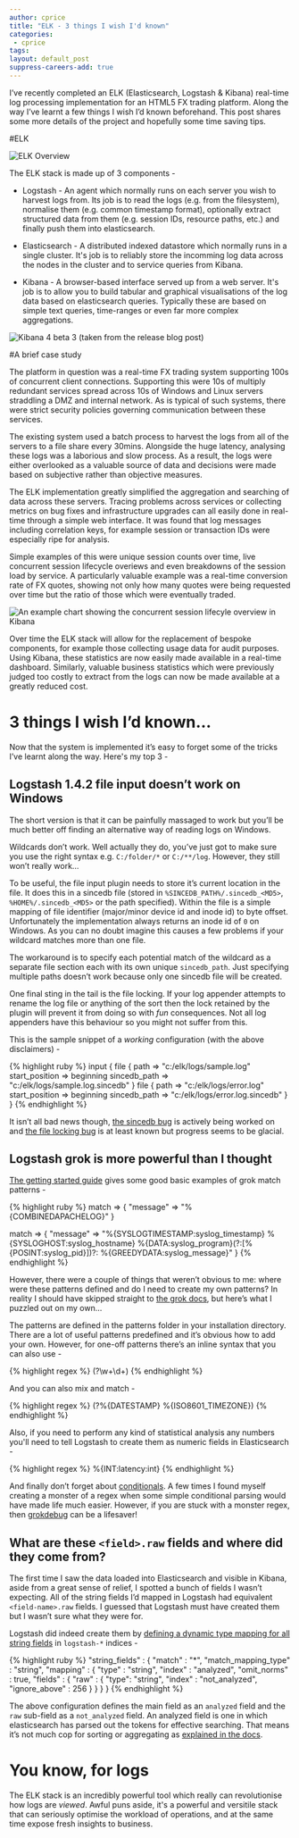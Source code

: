 ```yaml
---
author: cprice
title: "ELK - 3 things I wish I'd known"
categories:
 - cprice
tags:
layout: default_post
suppress-careers-add: true
---
```


I’ve recently completed an ELK (Elasticsearch, Logstash & Kibana) real-time log processing implementation for an HTML5 FX trading platform. Along the way I’ve learnt a few things I wish I’d known beforehand. This post shares some more details of the project and hopefully some time saving tips.

#ELK

<img src="{{ site.baseurl }}/cprice/assets/ELKOverview.png" title="ELK Overview"/>

The ELK stack is made up of 3 components -

* Logstash - An agent which normally runs on each server you wish to harvest logs from. Its job is to read the logs (e.g. from the filesystem), normalise them (e.g. common timestamp format), optionally extract structured data from them (e.g. session IDs, resource paths, etc.) and finally push them into elasticsearch.

* Elasticsearch - A distributed indexed datastore which normally runs in a single cluster. It's job is to reliably store the incomming log data across the nodes in the cluster and to service queries from Kibana.

* Kibana - A browser-based interface served up from a web server. It's job is to allow you to build tabular and graphical visualisations of the log data based on elasticsearch queries. Typically these are based on simple text queries, time-ranges or even far more complex aggregations.

<img src="{{ site.baseurl }}/cprice/assets/Kibana4beta3.png" title="Kibana 4 beta 3 (taken from the release blog post)"/>

#A brief case study

The platform in question was a real-time FX trading system supporting 100s of concurrent client connections. Supporting this were 10s of multiply redundant services spread across 10s of Windows and Linux servers straddling a DMZ and internal network. As is typical of such systems, there were strict security policies governing communication between these services.

The existing system used a batch process to harvest the logs from all of the servers to a file share every 30mins. Alongside the huge latency, analysing these logs was a laborious and slow process. As a result, the logs were either overlooked as a valuable source of data and decisions were made based on subjective rather than objective measures.

The ELK implementation greatly simplified the aggregation and searching of data across these servers. Tracing problems across services or collecting metrics on bug fixes and infrastructure upgrades can all easily done in real-time through a simple web interface. It was found that log messages including correlation keys, for example session or transaction IDs were especially ripe for analysis.

Simple examples of this were unique session counts over time, live concurrent session lifecycle overiews and even breakdowns of the session load by service. A particularly valuable example was a real-time conversion rate of FX quotes, showing not only how many quotes were being requested over time but the ratio of those which were eventually traded.

<img src="{{ site.baseurl }}/cprice/assets/ELKSessionLifecycle.png" title="An example chart showing the concurrent session lifecyle overview in Kibana"/>

Over time the ELK stack will allow for the replacement of bespoke components, for example those collecting usage data for audit purposes. Using Kibana, these statistics are now easily made available in a real-time dashboard. Similarly, valuable business statistics which were previously judged too costly to extract from the logs can now be made available at a greatly reduced cost.

# 3 things I wish I’d known...

Now that the system is implemented it’s easy to forget some of the tricks I’ve learnt along the way. Here's my top 3 -

## Logstash 1.4.2 file input doesn’t work on Windows

The short version is that it can be painfully massaged to work but you’ll be much better off finding an alternative way of reading logs on Windows.

Wildcards don’t work. Well actually they do, you’ve just got to make sure you use the right syntax e.g. ```C:/folder/*``` or ```C:/**/log```. However, they still won’t really work…

To be useful, the file input plugin needs to store it’s current location in the file. It does this in a sincedb file (stored in ```%SINCEDB_PATH%/.sincedb_<MD5>```, ```%HOME%/.sincedb_<MD5>``` or the path specified). Within the file is a simple mapping of file identifier (major/minor device id and inode id) to byte offset. Unfortunately the implementation always returns an inode id of ```0``` on Windows. As you can no doubt imagine this causes a few problems if your wildcard matches more than one file.

The workaround is to specify each potential match of the wildcard as a separate file section each with its own unique ```sincedb_path```. Just specifying multiple paths doesn’t work because only one sincedb file will be created.

One final sting in the tail is the file locking. If your log appender attempts to rename the log file or anything of the sort then the lock retained by the plugin will prevent it from doing so with *fun* consequences. Not all log appenders have this behaviour so you might not suffer from this.

This is the sample snippet of a *working* configuration (with the above disclaimers) -

{% highlight ruby %}
input {
	file {
		path => "c:/elk/logs/sample.log"
		start_position => beginning
		sincedb_path => "c:/elk/logs/sample.log.sincedb"
	}
	file {
		path => "c:/elk/logs/error.log"
		start_position => beginning
		sincedb_path => "c:/elk/logs/error.log.sincedb"
	}
}
{% endhighlight %}

It isn’t all bad news though, [the sincedb bug](https://github.com/logstash-plugins/logstash-input-file/issues/2) is actively being worked on and [the file locking bug](https://logstash.jira.com/browse/LOGSTASH-986) is at least known but progress seems to be glacial.

## Logstash grok is more powerful than I thought

[The getting started guide](http://logstash.net/docs/1.4.2/tutorials/getting-started-with-logstash) gives some good basic examples of grok match patterns -

{% highlight ruby %}
match => { "message" => "%{COMBINEDAPACHELOG}" }

match => { "message" => "%{SYSLOGTIMESTAMP:syslog_timestamp} %{SYSLOGHOST:syslog_hostname} %{DATA:syslog_program}(?:\[%{POSINT:syslog_pid}\])?: %{GREEDYDATA:syslog_message}" }
{% endhighlight %}

However, there were a couple of things that weren’t obvious to me: where were these patterns defined and do I need to create my own patterns? In reality I should have skipped straight to [the grok docs](http://logstash.net/docs/1.4.2/filters/grok), but here’s what I puzzled out on my own…

The patterns are defined in the patterns folder in your installation directory. There are a lot of useful patterns predefined and it’s obvious how to add your own. However, for one-off patterns there’s an inline syntax that you can also use -

{% highlight regex %}
(?<resource>\w+\d+)
{% endhighlight %}

And you can also mix and match -

{% highlight regex %}
(?<timestamp>%{DATESTAMP} %{ISO8601_TIMEZONE})
{% endhighlight %}

Also, if you need to perform any kind of statistical analysis any numbers you'll need to tell Logstash to create them as numeric fields in Elasticsearch -

{% highlight regex %}
%{INT:latency:int}
{% endhighlight %}

And finally don’t forget about [conditionals](http://logstash.net/docs/1.4.2/configuration#conditionals). A few times I found myself creating a monster of a regex when some simple conditional parsing would have made life much easier. However, if you are stuck with a monster regex, then [grokdebug](http://grokdebug.herokuapp.com) can be a lifesaver!

## What are these ```<field>.raw``` fields and where did they come from?

The first time I saw the data loaded into Elasticsearch and visible in Kibana, aside from a great sense of relief, I spotted a bunch of fields I wasn’t expecting. All of the string fields I’d mapped in Logstash had equivalent ```<field-name>.raw``` fields. I guessed that Logstash must have created them but I wasn’t sure what they were for.

Logstash did indeed create them by [defining a dynamic type mapping for all string fields](https://github.com/logstash-plugins/logstash-output-elasticsearch/blob/v0.1.5/lib/logstash/outputs/elasticsearch/elasticsearch-template.json#L10) in ```logstash-*``` indices -

{% highlight ruby %}
"string_fields" : {
  "match" : "*",
  "match_mapping_type" : "string",
  "mapping" : {
    "type" : "string", "index" : "analyzed", "omit_norms" : true,
    "fields" : {
      "raw" : { "type": "string", "index" : "not_analyzed", "ignore_above" : 256 }
    }
  }
}
{% endhighlight %}

The above configuration defines the main field as an ```analyzed``` field and the ```raw``` sub-field as a ```not_analyzed``` field. An analyzed field is one in which elasticsearch has parsed out the tokens for effective searching. That means it’s not much cop for sorting or aggregating as [explained in the docs](http://www.elasticsearch.org/guide/en/elasticsearch/guide/current/aggregations-and-analysis.html).

# You know, for logs

The ELK stack is an incredibly powerful tool which really can revolutionise how logs are *viewed*. Awful puns aside, it's a powerful and versitile stack that can seriously optimise the workload of operations, and at the same time expose fresh insights to business.
